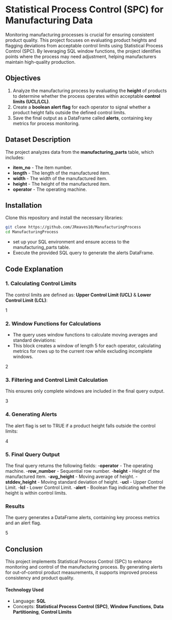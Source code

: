 # Statistical Process Control (SPC) for Manufacturing Data

Monitoring manufacturing processes is crucial for ensuring consistent product quality. This project focuses on evaluating product heights and flagging deviations from acceptable control limits using Statistical Process Control (SPC). By leveraging SQL window functions, the project identifies points where the process may need adjustment, helping manufacturers maintain high-quality production.

## Objectives
1. Analyze the manufacturing process by evaluating the **height** of products to determine whether the process operates within acceptable **control limits (UCL/LCL)**.
2. Create a **boolean alert flag** for each operator to signal whether a product height falls outside the defined control limits.
3. Save the final output as a DataFrame called **alerts**, containing key metrics for process monitoring.

## Dataset Description
The project analyzes data from the **manufacturing_parts** table, which includes:
- **item_no** - The item number.
- **length** - The length of the manufactured item.
- **width** - The width of the manufactured item.
- **height** - The height of the manufactured item.
- **operator** - The operating machine.

## Installation
Clone this repository and install the necessary libraries:
```bash
git clone https://github.com/JReaves10/ManufacturingProcess
cd ManufacturingProcess
```
- set up your SQL environment and ensure access to the manufacturing_parts table.
- Execute the provided SQL query to generate the alerts DataFrame.

## Code Explanation
### 1. Calculating Control Limits
The control limits are defined as: **Upper Control Limit (UCL)** & **Lower Control Limit (LCL)**:

1

### 2. Window Functions for Calculations
- The query uses window functions to calculate moving averages and standard deviations:
- This block creates a window of length 5 for each operator, calculating metrics for rows up to the current row while excluding incomplete windows.

2

### 3. Filtering and Control Limit Calculation
This ensures only complete windows are included in the final query output.

3

### 4. Generating Alerts
The alert flag is set to TRUE if a product height falls outside the control limits:

4

### 5. Final Query Output
The final query returns the following fields:
-**operator** - The operating machine.
-**row_number** - Sequential row number.
-**height** - Height of the manufactured item.
-**avg_height** - Moving average of height.
-**stddev_height** - Moving standard deviation of height.
-**ucl** - Upper Control Limit.
-**lcl** - Lower Control Limit.
-**alert** - Boolean flag indicating whether the height is within control limits.

### Results
The query generates a DataFrame alerts, containing key process metrics and an alert flag.

5

## Conclusion
This project implements Statistical Process Control (SPC) to enhance monitoring and control of the manufacturing process. By generating alerts for out-of-control product measurements, it supports improved process consistency and product quality.

#### Technology Used
- Language: **SQL**
- Concepts: **Statistical Process Control (SPC)**, **Window Functions**, **Data Partitioning**, **Control Limits**
